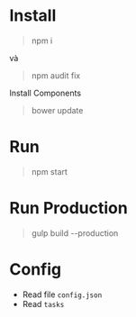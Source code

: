 # Install

> npm i 

và 

> npm audit fix

Install Components 

> bower update 

# Run

> npm start

# Run Production 

> gulp build --production

# Config

- Read file `config.json`
- Read `tasks`

